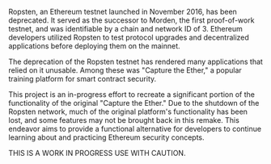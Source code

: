 Ropsten, an Ethereum testnet launched in November 2016, has been deprecated. It served as the successor to Morden, the first proof-of-work testnet, and was identifiable by a chain and network ID of 3. Ethereum developers utilized Ropsten to test protocol upgrades and decentralized applications before deploying them on the mainnet.

The deprecation of the Ropsten testnet has rendered many applications that relied on it unusable. Among these was "Capture the Ether," a popular training platform for smart contract security.

This project is an in-progress effort to recreate a significant portion of the functionality of the original "Capture the Ether." Due to the shutdown of the Ropsten network, much of the original platform's functionality has been lost, and some features may not be brought back in this remake. This endeavor aims to provide a functional alternative for developers to continue learning about and practicing Ethereum security concepts.



THIS IS A WORK IN PROGRESS USE WITH CAUTION.